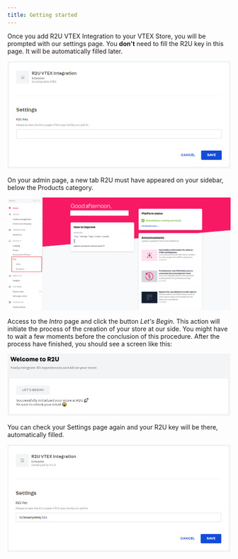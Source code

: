 ```yaml
---
title: Getting started
---
```


Once you add R2U VTEX Integration to your VTEX Store, you will be prompted with our settings page. You **don't** need to fill the R2U key in this page. It will be automatically filled later.

![](./assets/settings.png 'Settings')

On your admin page, a new tab R2U must have appeared on your sidebar, below the Products category.

![](./assets/sidebar.png 'Sidebar')

Access to the _Intro_ page and click the button _Let's Begin_. This action will initiate the process of the creation of your store at our side. You might have to wait a few moments before the conclusion of this procedure. After the process have finished, you should see a screen like this:

![](./assets/success.png 'Success')

You can check your Settings page again and your R2U key will be there, automatically filled.

![](./assets/r2u-key.png 'R2U Key')